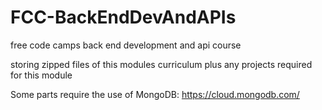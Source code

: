 # FCC-BackEndDevAndAPIs
free code camps back end development and api course

storing zipped files of this modules curriculum plus any projects required for this module

Some parts require the use of MongoDB: https://cloud.mongodb.com/
